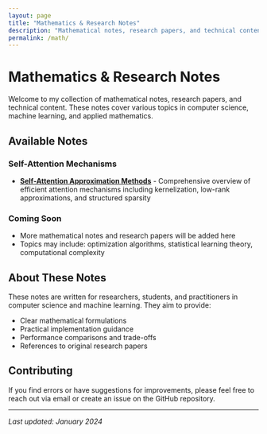 ```yaml
---
layout: page
title: "Mathematics & Research Notes"
description: "Mathematical notes, research papers, and technical content by Xiaohui Xie"
permalink: /math/
---
```


# Mathematics & Research Notes

Welcome to my collection of mathematical notes, research papers, and technical content. These notes cover various topics in computer science, machine learning, and applied mathematics.

## Available Notes

### Self-Attention Mechanisms
- **[Self-Attention Approximation Methods](self_attention.md)** - Comprehensive overview of efficient attention mechanisms including kernelization, low-rank approximations, and structured sparsity

### Coming Soon
- More mathematical notes and research papers will be added here
- Topics may include: optimization algorithms, statistical learning theory, computational complexity

## About These Notes

These notes are written for researchers, students, and practitioners in computer science and machine learning. They aim to provide:

- Clear mathematical formulations
- Practical implementation guidance
- Performance comparisons and trade-offs
- References to original research papers

## Contributing

If you find errors or have suggestions for improvements, please feel free to reach out via email or create an issue on the GitHub repository.

---

*Last updated: January 2024*
